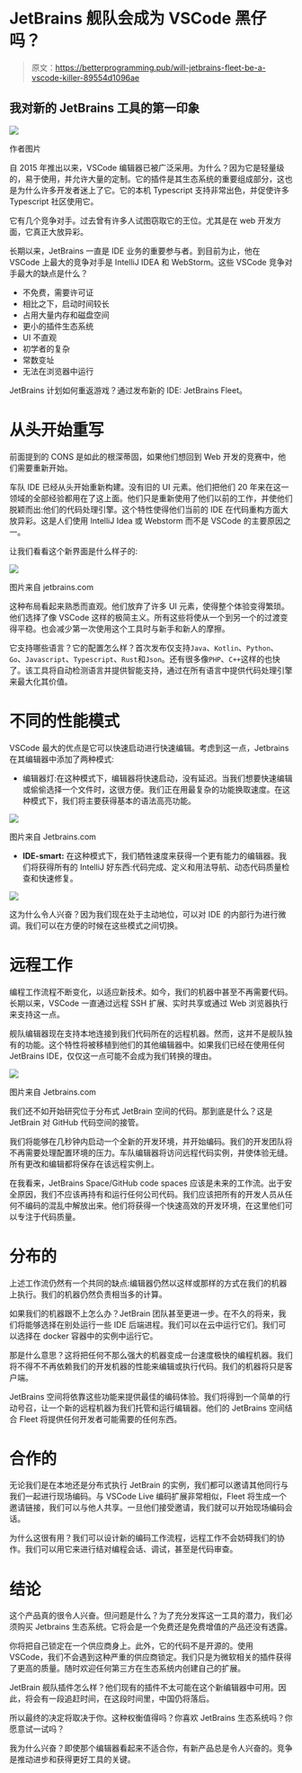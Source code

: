 # JetBrains 舰队会成为 VSCode 黑仔吗？

> 原文：<https://betterprogramming.pub/will-jetbrains-fleet-be-a-vscode-killer-89554d1096ae>

## 我对新的 JetBrains 工具的第一印象

![](img/249f905e5236d98e631d2ee2cd0c4328.png)

作者图片

自 2015 年推出以来，VSCode 编辑器已被广泛采用。为什么？因为它是轻量级的，易于使用，并允许大量的定制。它的插件是其生态系统的重要组成部分，这也是为什么许多开发者迷上了它。它的本机 Typescript 支持非常出色，并促使许多 Typescript 社区使用它。

它有几个竞争对手。过去曾有许多人试图窃取它的王位。尤其是在 web 开发方面，它真正大放异彩。

长期以来，JetBrains 一直是 IDE 业务的重要参与者。到目前为止，他在 VSCode 上最大的竞争对手是 IntelliJ IDEA 和 WebStorm。这些 VSCode 竞争对手最大的缺点是什么？

*   不免费，需要许可证
*   相比之下，启动时间较长
*   占用大量内存和磁盘空间
*   更小的插件生态系统
*   UI 不直观
*   初学者的复杂
*   常数变址
*   无法在浏览器中运行

JetBrains 计划如何重返游戏？通过发布新的 IDE: JetBrains Fleet。

# 从头开始重写

前面提到的 CONS 是如此的根深蒂固，如果他们想回到 Web 开发的竞赛中，他们需要重新开始。

车队 IDE 已经从头开始重新构建。没有旧的 UI 元素。他们把他们 20 年来在这一领域的全部经验都用在了这上面。他们只是重新使用了他们以前的工作，并使他们脱颖而出:他们的代码处理引擎。这个特性使得他们当前的 IDE 在代码重构方面大放异彩。这是人们使用 IntelliJ Idea 或 Webstorm 而不是 VSCode 的主要原因之一。

让我们看看这个新界面是什么样子的:

![](img/5753ccda967a5f25293a154af7f58d43.png)

图片来自 jetbrains.com

这种布局看起来熟悉而直观。他们放弃了许多 UI 元素，使得整个体验变得繁琐。他们选择了像 VSCode 这样的极简主义。所有这些将使从一个到另一个的过渡变得平稳。也会减少第一次使用这个工具时与新手和新人的摩擦。

它支持哪些语言？它的配置怎么样？首次发布仅支持`Java`、`Kotlin`、`Python`、`Go`、`Javascript`、`Typescript`、`Rust`和`Json`。还有很多像`PHP`、`C++`这样的也快了。该工具将自动检测语言并提供智能支持，通过在所有语言中提供代码处理引擎来最大化其价值。

# 不同的性能模式

VSCode 最大的优点是它可以快速启动进行快速编辑。考虑到这一点，Jetbrains 在其编辑器中添加了两种模式:

*   编辑器灯:在这种模式下，编辑器将快速启动，没有延迟。当我们想要快速编辑或偷偷选择一个文件时，这很方便。我们正在用最复杂的功能换取速度。在这种模式下，我们将主要获得基本的语法高亮功能。

![](img/8cb30379e52f54c4e4a22063ca480ee3.png)

图片来自 Jetbrains.com

*   **IDE-smart:** 在这种模式下，我们牺牲速度来获得一个更有能力的编辑器。我们将获得所有的 IntelliJ 好东西:代码完成、定义和用法导航、动态代码质量检查和快速修复。

![](img/ecbed85e380407ad8a09983339820914.png)

这为什么令人兴奋？因为我们现在处于主动地位，可以对 IDE 的内部行为进行微调。我们可以在方便的时候在这些模式之间切换。

# 远程工作

编程工作流程不断变化，以适应新技术。如今，我们的机器中甚至不再需要代码。长期以来，VSCode 一直通过远程 SSH 扩展、实时共享或通过 Web 浏览器执行来支持这一点。

舰队编辑器现在支持本地连接到我们代码所在的远程机器。然而，这并不是舰队独有的功能。这个特性将被移植到他们的其他编辑器中。如果我们已经在使用任何 JetBrains IDE，仅仅这一点可能不会成为我们转换的理由。

![](img/d4ba24432674048d63d6e235a0410565.png)

图片来自 Jetbrains.com

我们还不如开始研究位于分布式 JetBrain 空间的代码。那到底是什么？这是 JetBrain 对 GitHub 代码空间的接管。

我们将能够在几秒钟内启动一个全新的开发环境，并开始编码。我们的开发团队将不再需要处理配置环境的压力。车队编辑器将访问远程代码实例，并使体验无缝。所有更改和编辑都将保存在该远程实例上。

在我看来，JetBrains Space/GitHub code spaces 应该是未来的工作流。出于安全原因，我们不应该再持有和运行任何公司代码。我们应该把所有的开发人员从任何不编码的混乱中解放出来。他们将获得一个快速高效的开发环境，在这里他们可以专注于代码质量。

# 分布的

上述工作流仍然有一个共同的缺点:编辑器仍然以这样或那样的方式在我们的机器上执行。我们的机器仍然负责相当多的计算。

如果我们的机器跟不上怎么办？JetBrain 团队甚至更进一步。在不久的将来，我们将能够选择在别处运行一些 IDE 后端进程。我们可以在云中运行它们。我们可以选择在 docker 容器中的实例中运行它。

那是什么意思？这将把任何不那么强大的机器变成一台速度极快的编程机器。我们将不得不不再依赖我们的开发机器的性能来编辑或执行代码。我们的机器将只是客户端。

JetBrains 空间将依靠这些功能来提供最佳的编码体验。我们将得到一个简单的行动号召，让一个新的远程机器为我们托管和运行编辑器。他们的 JetBrains 空间结合 Fleet 将提供任何开发者可能需要的任何东西。

# 合作的

无论我们是在本地还是分布式执行 JetBrain 的实例，我们都可以邀请其他同行与我们一起进行现场编码。与 VSCode Live 编码扩展非常相似，Fleet 将生成一个邀请链接，我们可以与他人共享。一旦他们接受邀请，我们就可以开始现场编码会话。

为什么这很有用？我们可以设计新的编码工作流程，远程工作不会妨碍我们的协作。我们可以用它来进行结对编程会话、调试，甚至是代码审查。

# 结论

这个产品真的很令人兴奋。但问题是什么？为了充分发挥这一工具的潜力，我们必须购买 Jetbrains 生态系统。它将会是一个免费还是免费增值的产品还没有透露。

你将把自己锁定在一个供应商身上。此外，它的代码不是开源的。使用 VSCode，我们不会遇到这种严重的供应商锁定。我们只是为微软相关的插件获得了更高的质量。随时欢迎任何第三方在生态系统内创建自己的扩展。

JetBrain 舰队插件怎么样？他们现有的插件不太可能在这个新编辑器中可用。因此，将会有一段追赶时间，在这段时间里，中国仍将落后。

所以最终的决定将取决于你。这种权衡值得吗？你喜欢 JetBrains 生态系统吗？你愿意试一试吗？

我为什么兴奋？即使那个编辑器看起来不适合你，有新产品总是令人兴奋的。竞争是推动进步和获得更好工具的关键。